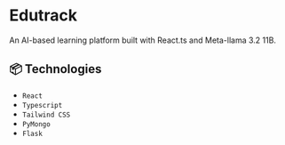 # Edutrack
An AI-based learning platform built with React.ts and Meta-llama 3.2 11B.

## 📦 Technologies

- `React`
- `Typescript`
- `Tailwind CSS`
- `PyMongo`
- `Flask`